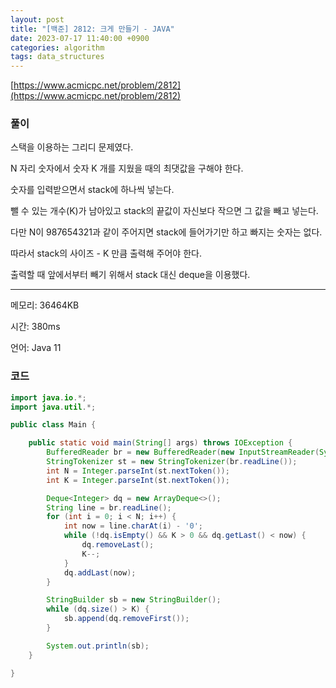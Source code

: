 ```yaml
---
layout: post
title: "[백준] 2812: 크게 만들기 - JAVA"
date: 2023-07-17 11:40:00 +0900
categories: algorithm
tags: data_structures
---
```


[https://www.acmicpc.net/problem/2812](https://www.acmicpc.net/problem/2812)

### 풀이

스택을 이용하는 그리디 문제였다.

N 자리 숫자에서 숫자 K 개를 지웠을 때의 최댓값을 구해야 한다.

숫자를 입력받으면서 stack에 하나씩 넣는다.

뺄 수 있는 개수(K)가 남아있고 stack의 끝값이 자신보다 작으면 그 값을 빼고 넣는다.

다만 N이 987654321과 같이 주어지면 stack에 들어가기만 하고 빠지는 숫자는 없다.

따라서 stack의 사이즈 - K 만큼 출력해 주어야 한다.

출력할 때 앞에서부터 빼기 위해서 stack 대신 deque을 이용했다.

---

메모리: 36464KB

시간: 380ms

언어: Java 11

### 코드

```java
import java.io.*;
import java.util.*;

public class Main {

    public static void main(String[] args) throws IOException {
        BufferedReader br = new BufferedReader(new InputStreamReader(System.in));
        StringTokenizer st = new StringTokenizer(br.readLine());
        int N = Integer.parseInt(st.nextToken());
        int K = Integer.parseInt(st.nextToken());

        Deque<Integer> dq = new ArrayDeque<>();
        String line = br.readLine();
        for (int i = 0; i < N; i++) {
            int now = line.charAt(i) - '0';
            while (!dq.isEmpty() && K > 0 && dq.getLast() < now) {
                dq.removeLast();
                K--;
            }
            dq.addLast(now);
        }

        StringBuilder sb = new StringBuilder();
        while (dq.size() > K) {
            sb.append(dq.removeFirst());
        }

        System.out.println(sb);
    }

}
```
